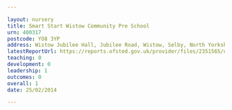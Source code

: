 ```yaml
---

layout: nursery
title: Smart Start Wistow Community Pre School
urn: 400317
postcode: YO8 3YP
address: Wistow Jubilee Hall, Jubilee Road, Wistow, Selby, North Yorkshire, YO8 3YP
latestReportUrl: https://reports.ofsted.gov.uk/provider/files/2351565/urn/400317.pdf
teaching: 0
development: 0
leadership: 1
outcomes: 0
overall: 1
date: 25/02/2014

---
```


